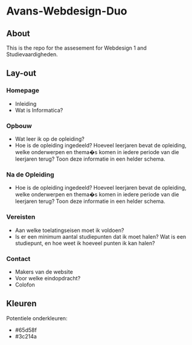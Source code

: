 ﻿# Avans-Webdesign-Duo

## About
This is the repo for the assesement for Webdesign 1 and Studievaardigheden.

## Lay-out

### Homepage
 - Inleiding
 - Wat is Informatica?

### Opbouw
 - Wat leer ik op de opleiding?
 - Hoe is de opleiding ingedeeld? Hoeveel leerjaren bevat de opleiding, welke onderwerpen en thema�s komen in iedere periode van die leerjaren terug? Toon deze informatie in een helder schema.

### Na de Opleiding
 - Hoe is de opleiding ingedeeld? Hoeveel leerjaren bevat de opleiding, welke onderwerpen en thema�s komen in iedere periode van die leerjaren terug? Toon deze informatie in een helder schema.

### Vereisten
 - Aan welke toelatingseisen moet ik voldoen?
 - Is er een minimum aantal studiepunten dat ik moet halen? Wat is een studiepunt, en hoe weet ik hoeveel punten ik kan halen?

### Contact
 - Makers van de website
 - Voor welke eindopdracht?
 - Colofon

## Kleuren

Potentiele onderkleuren:
- #65d58f
- #3c214a